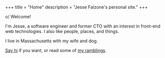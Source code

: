 +++
title = "Home"
description = "Jesse Falzone's personal site."
+++

o/ Welcome!

I'm Jesse, a software engineer and former CTO with an interest in front-end web technologies. I also like people, places, and things.

I live in Massachusetts with my wife and dog.

[Say hi](@/contact.md) if you want, or read some of [my ramblings](@/blog/_index.md).
